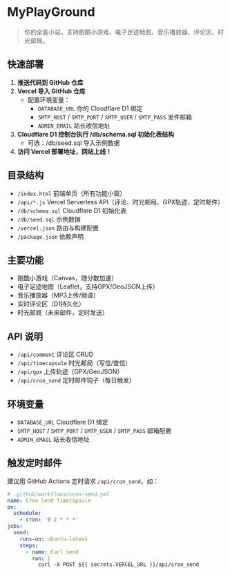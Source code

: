 # MyPlayGround

> 你的全能小站，支持跑酷小游戏、电子足迹地图、音乐播放器、评论区、时光邮局。

## 快速部署

1. **推送代码到 GitHub 仓库**
2. **Vercel 导入 GitHub 仓库**
   - 配置环境变量：
     - `DATABASE_URL` 你的 Cloudflare D1 绑定
     - `SMTP_HOST` / `SMTP_PORT` / `SMTP_USER` / `SMTP_PASS` 发件邮箱
     - `ADMIN_EMAIL` 站长收信地址
3. **Cloudflare D1 控制台执行 /db/schema.sql 初始化表结构**
   - 可选：/db/seed.sql 导入示例数据
4. **访问 Vercel 部署地址，网站上线！**

## 目录结构

- `/index.html`         前端单页（所有功能小窗）
- `/api/*.js`           Vercel Serverless API（评论、时光邮局、GPX轨迹、定时邮件）
- `/db/schema.sql`      Cloudflare D1 初始化表
- `/db/seed.sql`        示例数据
- `/vercel.json`        路由与构建配置
- `/package.json`       依赖声明

## 主要功能

- 跑酷小游戏（Canvas，随分数加速）
- 电子足迹地图（Leaflet，支持GPX/GeoJSON上传）
- 音乐播放器（MP3上传/频谱）
- 实时评论区（D1持久化）
- 时光邮局（未来邮件，定时发送）

## API 说明

- `/api/comment` 评论区 CRUD
- `/api/timecapsule` 时光邮局（写信/查信）
- `/api/gpx` 上传轨迹（GPX/GeoJSON）
- `/api/cron_send` 定时邮件钩子（每日触发）

## 环境变量

- `DATABASE_URL`   Cloudflare D1 绑定
- `SMTP_HOST` / `SMTP_PORT` / `SMTP_USER` / `SMTP_PASS` 邮箱配置
- `ADMIN_EMAIL`    站长收信地址

## 触发定时邮件

建议用 GitHub Actions 定时请求 `/api/cron_send`，如：

```yaml
# .github/workflows/cron-send.yml
name: Cron Send Timecapsule
on:
  schedule:
    - cron: '0 2 * * *'
jobs:
  send:
    runs-on: ubuntu-latest
    steps:
      - name: Curl send
        run: |
          curl -X POST ${{ secrets.VERCEL_URL }}/api/cron_send
``` 